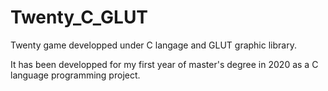 # Twenty_C_GLUT
Twenty game developped under C langage and GLUT graphic library.

It has been developped for my first year of master's degree in 2020 as a C language programming project.
